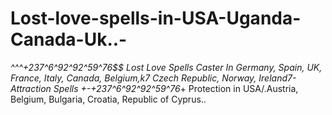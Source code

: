 # Lost-love-spells-in-USA-Uganda-Canada-Uk..-
 ***^^^+237^6^92^92^59^76*$$ Lost Love Spells Caster In Germany, Spain, UK, France, Italy, Canada, Belgium,k7  Czech Republic, Norway, Ireland7- Attraction Spells +-*+237^6^92^92^59^76*+ Protection in USA/.Austria, Belgium, Bulgaria, Croatia, Republic of Cyprus..

